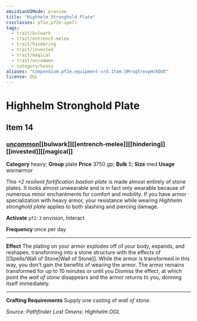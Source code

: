 ```yaml
---
obsidianUIMode: preview
title: "Highhelm Stronghold Plate"
cssclasses: pf2e,pf2e-spell
tags:
  - trait/bulwark
  - trait/entrench-melee
  - trait/hindering
  - trait/invested
  - trait/magical
  - trait/uncommon
  - category/heavy
aliases: "Compendium.pf2e.equipment-srd.Item.SMruq5revpHcKDdt"
license: OGL
---
```

# Highhelm Stronghold Plate
## Item 14
### [uncommon](uncommon "Uncommon Rarity Trait")[[bulwark]][[entrench-melee]][[hindering]][[invested]][[magical]]

**Category** heavy; **Group** plate
**Price** 3750 gp; 
**Bulk** 5; **Size** med
**Usage** wornarmor

This _+2 resilient fortification bastion plate_ is made almost entirely of stone plates. It looks almost unwearable and is in fact only wearable because of numerous minor enchantments for comfort and mobility. If you have armor specialization with heavy armor, your resistance while wearing _Highhelm stronghold plate_ applies to both slashing and piercing damage.

**Activate** `pf2:3` envision, Interact

**Frequency** once per day

* * *

**Effect** The plating on your armor explodes off of your body, expands, and reshapes, transforming into a stone structure with the effects of [[Spells/Wall of Stone|Wall of Stone]]. While the armor is transformed in this way, you don't gain the benefits of wearing the armor. The armor remains transformed for up to 10 minutes or until you Dismiss the effect, at which point the _wall of stone_ disappears and the armor returns to you, donning itself immediately.

* * *

**Crafting Requirements** Supply one casting of _wall of stone_.

*Source: Pathfinder Lost Omens: Highhelm*
*OGL*